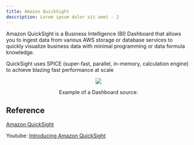 ```yaml
---
title: Amazon QuickSight
description: Lorem ipsum dolor sit amet - 2
---
```


Amazon QuickSight is a Business Intelligence (BI) Dashboard that allows you to ingest data from various AWS storage or database services to quickly visualize business data with minimal programming or data formula knowledge.

QuickSight uses SPICE (super-fast, parallel, in-memory, calculation engine) to achieve blazing fast performance at scale

<div>
<div align="center"><img src="https://d1.awsstatic.com/quicksight-refresh-2021/laptopMockup.06b3b5e4cf2be72f62d30bb5998649e3c93f7400.png" /></div>
<div><p align="center">Example of a Dashboard source: 
</p></div>
</div>

## Reference

[Amazon QuickSight](https://docs.aws.amazon.com/quicksight/latest/user/welcome.html)

Youtube: [Introducing Amazon QuickSight](https://youtu.be/2V1bHRLRG-w)